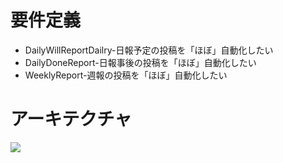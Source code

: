 # 要件定義

- DailyWillReportDailry-日報予定の投稿を「ほぼ」自動化したい
- DailyDoneReport-日報事後の投稿を「ほぼ」自動化したい
- WeeklyReport-週報の投稿を「ほぼ」自動化したい

# アーキテクチャ

![]('https://github.com/ryuseikurata/work_report/blob/master/assets/images/docs/daily_will_report_architecture.png)
